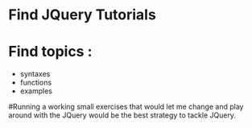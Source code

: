 # Find JQuery Tutorials 
# Find topics :
- syntaxes
- functions
- examples

#Running a working small exercises that would let me change and play around with the JQuery would be the best strategy to tackle JQuery.